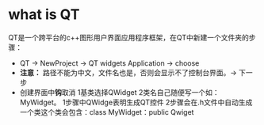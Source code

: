 # what is QT
  QT是一个跨平台的c++图形用户界面应用程序框架，在QT中新建一个文件夹的步骤：
  * QT -> NewProject -> QT widgets Application -> choose  
  * **注意：** 路径不能为中文，文件名也是，否则会显示不了控制台界面。-> 下一步
  * 创建界面中**钩**取消 1基类选择QWidget 2类名自己随便写一个如：MyWidget。 1步骤中QWidge表明生成QT控件 2步骤会在.h文件中自动生成一个类这个类会包含：class MyWidget：public Qwiget
  
  
 
